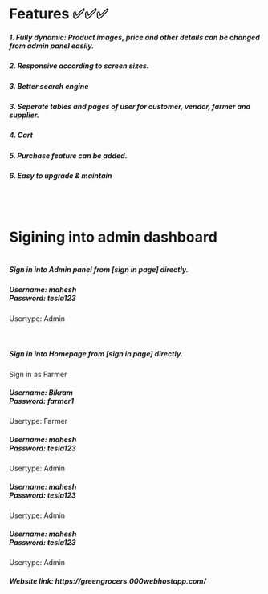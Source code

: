 <h1>Features ✅✅✅ </h1>
   <h5> 1. Fully dynamic: Product images, price and other details can be changed from admin panel easily.</h5>
   <h5> 2. Responsive according to screen sizes. </h5>
   <h5> 3. Better search engine  </h5>
   <h5> 3. Seperate tables and pages of user for customer, vendor, farmer and supplier. </h5>
   <h5> 4. Cart   </h5>
   <h5> 5. Purchase feature can be added.  </h5>
   <h5> 6. Easy to upgrade & maintain  </h5>
   </br></br>
<h1> Sigining into admin dashboard <h1> 
 <h5>Sign in into Admin panel from [sign in page] directly.</h5>
<h5>Username: mahesh <BR>
Password: tesla123 </h5>
Usertype: Admin <BR>
</br></br>
 <h5>Sign in into Homepage from [sign in page] directly.</h5>
   Sign in as Farmer
<h5>Username:  Bikram <BR>
Password: farmer1  </h5>
Usertype: Farmer<BR>

<h5>Username: mahesh <BR>
Password: tesla123 </h5>
Usertype: Admin <BR>

<h5>Username: mahesh <BR>
Password: tesla123 </h5>
Usertype: Admin <BR>

<h5>Username: mahesh <BR>
Password: tesla123 </h5>
Usertype: Admin <BR>

<h5>Website link: https://greengrocers.000webhostapp.com/ </h5>

